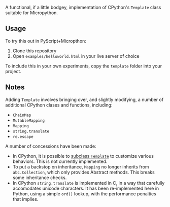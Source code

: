A functional, if a little bodgey, implementation of CPython's `Template` class suitable for Micropython.

## Usage

To try this out in PyScript+Micropthon:
  1. Clone this repository
  2. Open `examples/helloworld.html` in your live server of choice

To include this in your own experiments, copy the `template` folder into your project.

## Notes

Adding `Template` involves bringing over, and slightly modifying, a number of additional CPython clases and functions, including:
  * `ChainMap`
  * `MutableMapping`
  * `Mapping`
  * `string.translate`
  * `re.escape`

A number of concessions have been made:

  * In CPython, it is possible to [subclass `Template`](https://docs.python.org/3/library/string.html#string.Template) to customize various behaviors. This is not currently implemented.
  * To put a backstop on inheritance, `Mapping` no longer inherits from `abc.Collection`, which only provides Abstract methods. This breaks some inheritance checks.
  * In CPython `string.translate` is implemented in C, in a way that carefully accomodates unicode characters. It has been re-implemented here in Python, using a simple `ord()` lookup, with the performance penalties that implies.